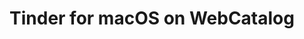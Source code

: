 ---
name: Tinder
category: Social Networking
title: Tinder for macOS on WebCatalog
key: tinder
fullUrl: 'https://tinder.com'
hostname: tinder.com

---